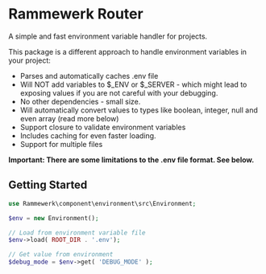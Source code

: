 Rammewerk Router
======================

A simple and fast environment variable handler for projects.

This package is a different approach to handle environment variables in your project:

* Parses and automatically caches .env file
* Will NOT add variables to $_ENV or $_SERVER - which might lead to exposing values if you are not careful with your debugging.
* No other dependencies - small size.
* Will automatically convert values to types like boolean, integer, null and even array (read more below)
* Support closure to validate environment variables
* Includes caching for even faster loading.
* Support for multiple files

**Important: There are some limitations to the .env file format. See below.**

Getting Started
---------------

```php
use Rammewerk\component\environment\src\Environment;

$env = new Environment();

// Load from environment variable file
$env->load( ROOT_DIR . '.env');

// Get value from environment
$debug_mode = $env->get( 'DEBUG_MODE' );
```